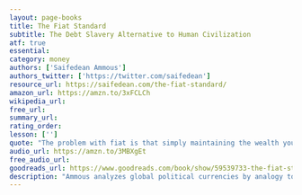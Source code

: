 ```yaml
---
layout: page-books
title: The Fiat Standard
subtitle: The Debt Slavery Alternative to Human Civilization
atf: true
essential: 
category: money
authors: ['Saifedean Ammous']
authors_twitter: ['https://twitter.com/saifedean']
resource_url: https://saifedean.com/the-fiat-standard/
amazon_url: https://amzn.to/3xFCLCh
wikipedia_url: 
free_url: 
summary_url: 
rating_order: 
lesson: ['']
quote: "The problem with fiat is that simply maintaining the wealth you already own requires significant active management and expert decision-making. You need to develop expertise in portfolio allocation, risk management, stock and bond valuation, real estate markets, credit markets, global macro trends, national and international monetary policy, commodity markets, geopolitics, and many other arcane and highly specialized fields in order to make informed investment decisions that allow you to maintain the wealth you already earned. You effectively need to earn your money twice with fiat, once when you work for it, and once when you invest it to beat inflation. The simple gold coin saved you from all of this before fiat."
audio_url: https://amzn.to/3MBXgEt
free_audio_url: 
goodreads_url: https://www.goodreads.com/book/show/59539733-the-fiat-standard
description: "Ammous analyzes global political currencies by analogy to bitcoin: how they're 'mined' whenever government-guaranteed entities create loans, their lack of inherent restraints on inflation, and the rampant government intervention that has resulted in heavy, devastating, and persistent distortions to global markets for food, fuel, science, and education.  Through these comparisons, Ammous demonstrates that bitcoin could be our next step forward—providing high salability across space, just like the fiat system, but without the unchecked fiat-denominated debt. Rather than a messy hyperinflationary collapse, the rise of bitcoin could look like a debt jubilee and an orderly upgrade to the world's monetary operating system, revolutionizing global capital and energy markets."
---
```

